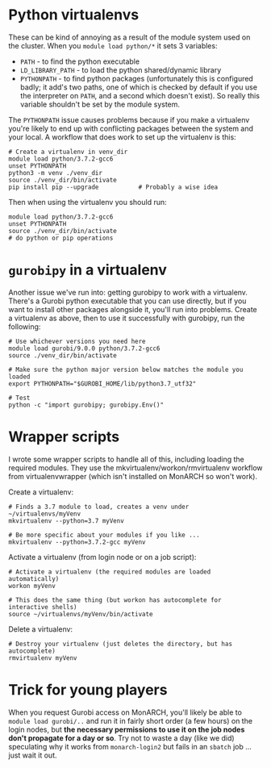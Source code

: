 
# Python virtualenvs

These can be kind of annoying as a result of the module system used on the cluster.
When you `module load python/*` it sets 3 variables:
* `PATH` - to find the python executable
* `LD_LIBRARY_PATH` - to load the python shared/dynamic library
* `PYTHONPATH` - to find python packages (unfortunately this is configured badly; it add's two paths, one of which is checked by default if you use the interpreter on `PATH`, and a second which doesn't exist). So really this variable shouldn't be set by the module system.

The `PYTHONPATH` issue causes problems because if you make a virtualenv you're likely to end up with conflicting packages between the system and your local.
A workflow that does work to set up the virtualenv is this:

    # Create a virtualenv in venv_dir
    module load python/3.7.2-gcc6
    unset PYTHONPATH
    python3 -m venv ./venv_dir
    source ./venv_dir/bin/activate
    pip install pip --upgrade           # Probably a wise idea

Then when using the virtualenv you should run:

    module load python/3.7.2-gcc6
    unset PYTHONPATH
    source ./venv_dir/bin/activate
    # do python or pip operations

# `gurobipy` in a virtualenv

Another issue we've run into: getting gurobipy to work with a virtualenv.
There's a Gurobi python executable that you can use directly, but if you want to install other packages alongside it, you'll run into problems.
Create a virtualenv as above, then to use it successfully with gurobipy, run the following:

    # Use whichever versions you need here
    module load gurobi/9.0.0 python/3.7.2-gcc6
    source ./venv_dir/bin/activate

    # Make sure the python major version below matches the module you loaded
    export PYTHONPATH="$GUROBI_HOME/lib/python3.7_utf32"

    # Test
    python -c "import gurobipy; gurobipy.Env()"

# Wrapper scripts

I wrote some wrapper scripts to handle all of this, including loading the required modules.
They use the mkvirtualenv/workon/rmvirtualenv workflow from virtualenvwrapper (which isn't installed on MonARCH so won't work).

Create a virtualenv:

    # Finds a 3.7 module to load, creates a venv under ~/virtualenvs/myVenv
    mkvirtualenv --python=3.7 myVenv

    # Be more specific about your modules if you like ...
    mkvirtualenv --python=3.7.2-gcc myVenv

Activate a virtualenv (from login node or on a job script):

    # Activate a virtualenv (the required modules are loaded automatically)
    workon myVenv

    # This does the same thing (but workon has autocomplete for interactive shells)
    source ~/virtualenvs/myVenv/bin/activate

Delete a virtualenv:

    # Destroy your virtualenv (just deletes the directory, but has autocomplete)
    rmvirtualenv myVenv

# Trick for young players

When you request Gurobi access on MonARCH, you'll likely be able to `module load gurobi/..` and run it in fairly short order (a few hours) on the login nodes, but **the necessary permissions to use it on the job nodes don't propagate for a day or so**.
Try not to waste a day (like we did) speculating why it works from `monarch-login2` but fails in an `sbatch` job ... just wait it out.
